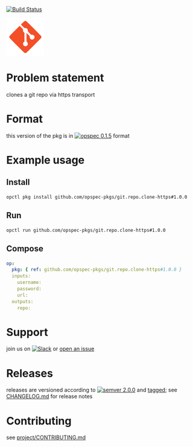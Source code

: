 [![Build Status](https://travis-ci.org/opspec-pkgs/git.repo.clone-https.svg?branch=master)](https://travis-ci.org/opspec-pkgs/git.repo.clone-https)

<img src="icon.svg" alt="icon" height="100px">

# Problem statement

clones a git repo via https transport

# Format

this version of the pkg is in [![opspec 0.1.5](https://img.shields.io/badge/opspec-0.1.5-brightgreen.svg?colorA=6b6b6b&colorB=fc16be)](https://opspec.io/0.1.5/packages.html) format

# Example usage

## Install

```shell
opctl pkg install github.com/opspec-pkgs/git.repo.clone-https#1.0.0
```

## Run

```
opctl run github.com/opspec-pkgs/git.repo.clone-https#1.0.0
```

## Compose

```yaml
op:
  pkg: { ref: github.com/opspec-pkgs/git.repo.clone-https#1.0.0 }
  inputs:
    username:
    password:
    url:
  outputs:
    repo:
```

# Support

join us on
[![Slack](https://opspec-slackin.herokuapp.com/badge.svg)](https://opspec-slackin.herokuapp.com/)
or
[open an issue](https://github.com/opspec-pkgs/git.repo.clone-https/issues)

# Releases

releases are versioned according to
[![semver 2.0.0](https://img.shields.io/badge/semver-2.0.0-brightgreen.svg)](http://semver.org/spec/v2.0.0.html)
and [tagged](https://git-scm.com/book/en/v2/Git-Basics-Tagging); see
[CHANGELOG.md](CHANGELOG.md) for release notes

# Contributing

see
[project/CONTRIBUTING.md](https://github.com/opspec-pkgs/project/blob/master/CONTRIBUTING.md)
